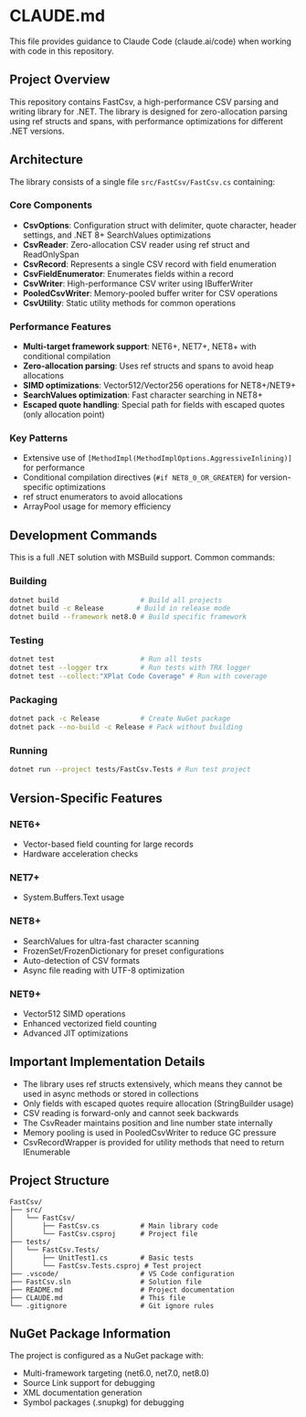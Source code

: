 # CLAUDE.md

This file provides guidance to Claude Code (claude.ai/code) when working with code in this repository.

## Project Overview

This repository contains FastCsv, a high-performance CSV parsing and writing library for .NET. The library is designed for zero-allocation parsing using ref structs and spans, with performance optimizations for different .NET versions.

## Architecture

The library consists of a single file `src/FastCsv/FastCsv.cs` containing:

### Core Components
- **CsvOptions**: Configuration struct with delimiter, quote character, header settings, and .NET 8+ SearchValues optimizations
- **CsvReader**: Zero-allocation CSV reader using ref struct and ReadOnlySpan<char>
- **CsvRecord**: Represents a single CSV record with field enumeration
- **CsvFieldEnumerator**: Enumerates fields within a record
- **CsvWriter**: High-performance CSV writer using IBufferWriter<char>
- **PooledCsvWriter**: Memory-pooled buffer writer for CSV operations
- **CsvUtility**: Static utility methods for common operations

### Performance Features
- **Multi-target framework support**: NET6+, NET7+, NET8+ with conditional compilation
- **Zero-allocation parsing**: Uses ref structs and spans to avoid heap allocations
- **SIMD optimizations**: Vector512/Vector256 operations for NET8+/NET9+
- **SearchValues optimization**: Fast character searching in NET8+
- **Escaped quote handling**: Special path for fields with escaped quotes (only allocation point)

### Key Patterns
- Extensive use of `[MethodImpl(MethodImplOptions.AggressiveInlining)]` for performance
- Conditional compilation directives (`#if NET8_0_OR_GREATER`) for version-specific optimizations
- ref struct enumerators to avoid allocations
- ArrayPool usage for memory efficiency

## Development Commands

This is a full .NET solution with MSBuild support. Common commands:

### Building
```bash
dotnet build                    # Build all projects
dotnet build -c Release        # Build in release mode
dotnet build --framework net8.0 # Build specific framework
```

### Testing
```bash
dotnet test                     # Run all tests
dotnet test --logger trx        # Run tests with TRX logger
dotnet test --collect:"XPlat Code Coverage" # Run with coverage
```

### Packaging
```bash
dotnet pack -c Release          # Create NuGet package
dotnet pack --no-build -c Release # Pack without building
```

### Running
```bash
dotnet run --project tests/FastCsv.Tests # Run test project
```

## Version-Specific Features

### NET6+
- Vector-based field counting for large records
- Hardware acceleration checks

### NET7+
- System.Buffers.Text usage

### NET8+
- SearchValues for ultra-fast character scanning
- FrozenSet/FrozenDictionary for preset configurations
- Auto-detection of CSV formats
- Async file reading with UTF-8 optimization

### NET9+
- Vector512 SIMD operations
- Enhanced vectorized field counting
- Advanced JIT optimizations

## Important Implementation Details

- The library uses ref structs extensively, which means they cannot be used in async methods or stored in collections
- Only fields with escaped quotes require allocation (StringBuilder usage)
- CSV reading is forward-only and cannot seek backwards
- The CsvReader maintains position and line number state internally
- Memory pooling is used in PooledCsvWriter to reduce GC pressure
- CsvRecordWrapper is provided for utility methods that need to return IEnumerable

## Project Structure

```
FastCsv/
├── src/
│   └── FastCsv/
│       ├── FastCsv.cs          # Main library code
│       └── FastCsv.csproj      # Project file
├── tests/
│   └── FastCsv.Tests/
│       ├── UnitTest1.cs        # Basic tests
│       └── FastCsv.Tests.csproj # Test project
├── .vscode/                    # VS Code configuration
├── FastCsv.sln                 # Solution file
├── README.md                   # Project documentation
├── CLAUDE.md                   # This file
└── .gitignore                  # Git ignore rules
```

## NuGet Package Information

The project is configured as a NuGet package with:
- Multi-framework targeting (net6.0, net7.0, net8.0)
- Source Link support for debugging
- XML documentation generation
- Symbol packages (.snupkg) for debugging